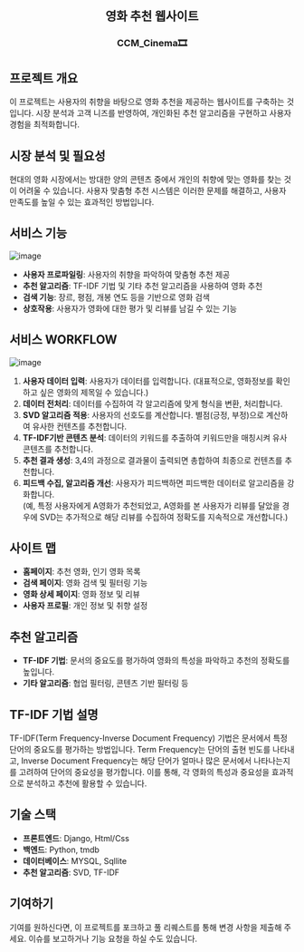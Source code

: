 <h2 align='center'> 영화 추천 웹사이트</h2>
<h3 align='center'>CCM_Cinema🎞️</h3>

## 프로젝트 개요

이 프로젝트는 사용자의 취향을 바탕으로 영화 추천을 제공하는 웹사이트를 구축하는 것입니다. 시장 분석과 고객 니즈를 반영하여, 개인화된 추천 알고리즘을 구현하고 사용자 경험을 최적화합니다.

## 시장 분석 및 필요성

현대의 영화 시장에서는 방대한 양의 콘텐츠 중에서 개인의 취향에 맞는 영화를 찾는 것이 어려울 수 있습니다. 사용자 맞춤형 추천 시스템은 이러한 문제를 해결하고, 사용자 만족도를 높일 수 있는 효과적인 방법입니다. 

## 서비스 기능
![image](https://github.com/user-attachments/assets/c6536c45-e342-4c03-af55-020040fcc781)

- **사용자 프로파일링**: 사용자의 취향을 파악하여 맞춤형 추천 제공
- **추천 알고리즘**: TF-IDF 기법 및 기타 추천 알고리즘을 사용하여 영화 추천
- **검색 기능**: 장르, 평점, 개봉 연도 등을 기반으로 영화 검색
- **상호작용**: 사용자가 영화에 대한 평가 및 리뷰를 남길 수 있는 기능

## 서비스 WORKFLOW
![image](https://github.com/user-attachments/assets/f403214d-df96-4b86-8075-eb00a764cc28)


1. **사용자 데이터 입력**: 사용자가 데이터를 입력합니다. (대표적으로, 영화정보를 확인하고 싶은 영화의 제목일 수 있습니다.)
2. **데이터 전처리**: 데이터를 수집하여 각 알고리즘에 맞게 형식을 변환, 처리합니다.
3. **SVD 알고리즘 적용**: 사용자의 선호도를 계산합니다. 별점(긍정, 부정)으로 계산하여 유사한 컨텐츠를 추천합니다.
4. **TF-IDF기반 콘텐츠 분석**: 데이터의 키워드를 추출하여 키워드만을 매칭시켜 유사 콘텐츠를 추천합니다.
5. **추천 결과 생성**: 3,4의 과정으로 결과물이 출력되면 총합하여 최종으로 컨텐츠를 추천합니다.
6. **피드백 수집, 알고리즘 개선**: 사용자가 피드백하면 피드백한 데이터로 알고리즘을 강화합니다. <br>
(예, 특정 사용자에게 A영화가 추천되었고, A영화를 본 사용자가 리뷰를 달았을 경우에 SVD는 추가적으로 해당 리뷰를 수집하여 정확도를 지속적으로 개선합니다.)
## 사이트 맵

- **홈페이지**: 추천 영화, 인기 영화 목록
- **검색 페이지**: 영화 검색 및 필터링 기능
- **영화 상세 페이지**: 영화 정보 및 리뷰
- **사용자 프로필**: 개인 정보 및 취향 설정

## 추천 알고리즘

- **TF-IDF 기법**: 문서의 중요도를 평가하여 영화의 특성을 파악하고 추천의 정확도를 높입니다.
- **기타 알고리즘**: 협업 필터링, 콘텐츠 기반 필터링 등

## TF-IDF 기법 설명

TF-IDF(Term Frequency-Inverse Document Frequency) 기법은 문서에서 특정 단어의 중요도를 평가하는 방법입니다. Term Frequency는 단어의 출현 빈도를 나타내고, Inverse Document Frequency는 해당 단어가 얼마나 많은 문서에서 나타나는지를 고려하여 단어의 중요성을 평가합니다. 이를 통해, 각 영화의 특성과 중요성을 효과적으로 분석하고 추천에 활용할 수 있습니다.

## 기술 스택

- **프론트엔드**: Django, Html/Css
- **백엔드**: Python, tmdb
- **데이터베이스**: MYSQL, Sqllite
- **추천 알고리즘**: SVD, TF-IDF

## 기여하기

기여를 원하신다면, 이 프로젝트를 포크하고 풀 리퀘스트를 통해 변경 사항을 제출해 주세요. 이슈를 보고하거나 기능 요청을 하실 수도 있습니다.
